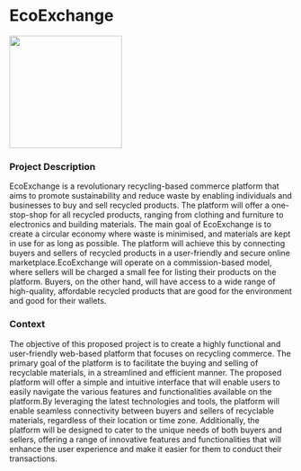# EcoExchange
<img src=https://images2.imgbox.com/61/9a/flMz8gd6_o.png width="200" height="200">

### Project Description
EcoExchange is a revolutionary recycling-based commerce platform that aims to promote sustainability and reduce waste by enabling individuals and businesses to buy and sell recycled products. The platform will offer a one-stop-shop for all recycled products, ranging from clothing and furniture to electronics and building materials.
The main goal of EcoExchange is to create a circular economy where waste is minimised, and materials are kept in use for as long as possible. The platform will achieve this by connecting buyers and sellers of recycled products in a user-friendly and secure online marketplace.EcoExchange will operate on a commission-based model, where sellers will be charged a small fee for listing their products on the platform. Buyers, on the other hand, will have access to a wide range of high-quality, affordable recycled products that are good for the environment and good for their wallets.


### Context
The objective of this proposed project is to create a highly functional and user-friendly web-based platform that focuses on recycling commerce. The primary goal of the platform is to facilitate the buying and selling of recyclable materials, in a streamlined and efficient manner. The proposed platform will offer a simple and intuitive interface that will enable users to easily navigate the various features and functionalities available on the platform.By leveraging the latest technologies and tools, the platform will enable seamless connectivity between buyers and sellers of recyclable materials, regardless of their location or time zone. Additionally, the platform will be designed to cater to the unique needs of both buyers and sellers, offering a range of innovative features and functionalities that will enhance the user experience and make it easier for them to conduct their transactions.
